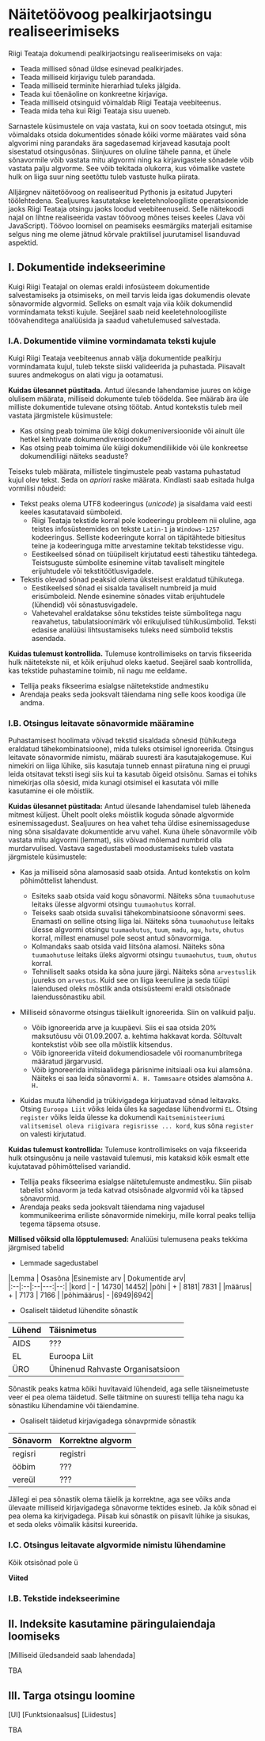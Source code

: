 # Näitetöövoog pealkirjaotsingu realiseerimiseks

Riigi Teataja dokumendi pealkirjaotsingu realiseerimiseks on vaja:

* Teada millised sõnad üldse esinevad pealkirjades.
* Teada milliseid kirjavigu tuleb parandada.
* Teada milliseid terminite hierarhiad tuleks jälgida.
* Teada kui tõenäoline on konkreetne kirjaviga.
* Teada milliseid otsinguid võimaldab Riigi Teataja veebiteenus.
* Teada mida teha kui Riigi Teataja sisu uueneb.

Sarnastele küsimustele on vaja vastata, kui on soov toetada otsingut, mis
võimaldaks otsida dokumentides sõnade kõiki vorme määrates vaid sõna algvorimi
ning parandaks ära sagedasemad kirjavead kasutaja poolt sisestatud otsingusõnas.
Siinjuures on oluline tähele panna, et ühele sõnavormile võib vastata mitu
algvormi ning ka kirjavigastele sõnadele võib vastata palju algvorme.
See võib tekitada olukorra, kus võimalike vastete hulk on liiga suur ning
seetõttu tuleb vastuste hulka piirata.

Alljärgnev näitetöövoog on realiseeritud Pythonis ja esitatud Jupyteri
töölehtedena. Sealjuures kasutatakse keeletehnoloogiliste operatsioonide jaoks
Riigi Teataja otsingu jaoks loodud veebiteenuseid. Selle näitekoodi najal on
lihtne realiseerida vastav töövoog mõnes teises keeles (Java või JavaScript).
Töövoo loomisel on peamiseks eesmärgiks materjali esitamise selgus ning me
oleme jätnud kõrvale praktilisel juurutamisel lisanduvad aspektid.  

## I. Dokumentide indekseerimine

Kuigi Riigi Teatajal on olemas eraldi infosüsteem dokumentide salvestamiseks ja
otsimiseks, on meil tarvis leida igas dokumendis olevate sõnavormide algvormid.
Selleks on esmalt vaja viia kõik dokumendid vormindamata teksti kujule.
Seejärel saab neid keeletehnoloogiliste töövahenditega analüüsida ja saadud
vahetulemused salvestada.


### I.A. Dokumentide viimine vormindamata teksti kujule

Kuigi Riigi Teataja veebiteenus annab välja dokumentide pealkirju vormindamata
kujul, tuleb tekste siiski valideerida ja puhastada. Piisavalt suures andmekogus
on alati vigu ja ootamatusi.

**Kuidas ülesannet püstitada.**
Antud ülesande lahendamise juures on kõige olulisem määrata, milliseid dokumente
tuleb töödelda. See määrab ära üle milliste dokumentide tulevane otsing töötab.
Antud kontekstis tuleb meil vastata järgmistele küsimustele:

* Kas otsing peab toimima üle kõigi dokumeniversioonide või ainult üle hetkel
  kehtivate dokumendiversioonide?
* Kas otsing peab toimima üle küigi dokumendiliikide või üle konkreetse
  dokumendiliigi näiteks seaduste?

Teiseks tuleb määrata, millistele tingimustele peab vastama puhastatud kujul
olev tekst. Seda on *apriori* raske määrata. Kindlasti saab esitada hulga
vormilisi nõudeid:

* Tekst peaks olema UTF8 kodeeringus (*unicode*) ja sisaldama vaid eesti keeles
  kasutatavaid sümboleid.
  * Riigi Teataja tekstide korral pole kodeeringu probleem nii oluline, aga
    teistes infosüsteemides on tekste `Latin-1` ja `Windows-1257` kodeeringus.
    Selliste kodeeringute korral on täpitähtede bitiesitus teine ja kodeeringuga
    mitte arvestamine tekitab tekstidesse vigu.
  * Eestikeelsed sõnad on tüüpiliselt kirjutatud eesti tähestiku tähtedega.
    Teistsuguste sümbolite esinemine viitab tavaliselt mingitele erijuhtudele
    või tekstitöötlusvigadele.
* Tekstis olevad sõnad peaksid olema üksteisest eraldatud tühikutega.
  * Eestikeelsed sõnad ei sisalda tavaliselt numbreid ja muid erisümboleid.
    Nende esinemine sõnades viitab erijuhtudele (lühendid) või sõnastusvigadele.
  * Vahetevahel eraldatakse sõnu tekstides teiste sümbolitega nagu reavahetus,
    tabulatsioonimärk või erikujulised tühikusümbolid. Teksti edasise analüüsi
    lihtsustamiseks tuleks need sümbolid tekstis asendada.       

**Kuidas tulemust kontrollida.**
Tulemuse kontrollimiseks on tarvis fikseerida hulk näitetekste nii, et kõik
erijuhud oleks kaetud. Seejärel saab kontrollida, kas tekstide puhastamine
toimib, nii nagu me eeldame.  

* Tellija peaks fikseerima esialgse näitetekstide andmestiku
* Arendaja peaks seda jooksvalt täiendama ning selle koos koodiga üle andma.


### I.B. Otsingus leitavate sõnavormide määramine

Puhastamisest hoolimata võivad tekstid sisaldada sõnesid (tühikutega eraldatud 
tähekombinatsioone), mida tuleks otsimisel ignoreerida. Otsingus leitavate
sõnavormide nimistu, määrab suuresti ära kasutajakogemuse. Kui nimekiri on 
liiga lühike, siis kasutaja tunneb ennast piiratuna ning ei pruugi leida 
otsitavat teksti isegi siis kui ta kasutab õigeid otsisõnu. Samas ei tohiks 
nimekirjas olla sõesid, mida kunagi otsimisel ei kasutata või mille kasutamine
ei ole mõistlik.


**Kuidas ülesannet püstitada:**
Antud ülesande lahendamisel tuleb läheneda mitmest küljest. Ühelt poolt oleks 
mõistlik koguda sõnade algvormide esinemissagedust. Sealjuures on hea vahet 
teha üldise esinemissageduse ning sõna sisaldavate dokumentide arvu vahel.
Kuna ühele sõnavormile võib vastata mitu algvormi (lemmat), siis võivad 
mõlemad numbrid olla murdarvulised. Vastava sagedustabeli moodustamiseks 
tuleb vastata järgmistele küsimustele:

*  Kas ja milliseid sõna alamosasid saab otsida. Antud kontekstis on kolm 
   põhimõttelist lahendust. 
   * Esiteks saab otsida vaid kogu sõnavormi.
     Näiteks sõna `tuumaohutuse` leitaks  ülesse algvormi otsingu `tuumaohutus` korral.
   * Teiseks saab otsida suvalisi tähekombinatsioone sõnavormi sees.
     Enamasti on selline otsing liiga lai. Näiteks sõna `tuumaohutuse` leitaks
     ülesse algvormi otsingu `tuumaohutus`, `tuum`, `madu`, `agu`, `hutu`, `ohutus` 
     korral, millest enamusel pole seost antud sõnavormiga.
   * Kolmandaks saab otsida vaid liitsõna alamosi. Näiteks sõna `tuumaohutuse`
     leitaks üleks algvormi otsingu `tuumaohutus`, `tuum`, `ohutus` korral.
   * Tehniliselt saaks otsida ka sõna juure järgi. Näiteks sõna `arvestuslik` 
     juureks on `arvestus`. Kuid see on liiga keeruline ja seda tüüpi laiendused
     oleks mõstlik anda otsisüsteemi eraldi otsisõnade laiendussõnastiku abil.
    
* Milliseid sõnavorme otsingus täielikult ignoreerida. Siin on valikuid palju.
  * Võib ignoreerida arve ja kuupäevi. Siis ei saa otsida 20% maksutõusu või
    01.09.2007. a. kehtima hakkavat korda. Sõltuvalt kontekstist võib see 
    olla mõistlik kitsendus.
  * Võib ignoreerida viiteid dokumendiosadele või roomanumbritega määratud 
    järgarvusid.
  * Võib ignoreerida initsiaalidega pärisnime initsiaali osa kui alamsõna.
    Näiteks ei saa leida sõnavormi `A. H. Tammsaare` otsides alamsõna `A. H.`

* Kuidas muuta lühendid ja trükivigadega kirjuatavad sõnad leitavaks.
  Otsing `Euroopa Liit` võiks leida üles ka sagedase lühendvormi `EL`.
  Otsing `register` võiks leida ülesse ka dokumendi 
  `Kaitseministeeriumi valitsemisel oleva riigivara regisrisse ... kord`, 
  kus sõna `register` on valesti kirjutatud.           
 
**Kuidas tulemust kontrollida:**
Tulemuse kontrollimiseks on vaja fikseerida hulk otsingusõnu ja neile vastavaid tulemusi, 
mis kataksid kõik esmalt ette kujutatavad põhimõttelised variandid.
* Tellija peaks fikseerima esialgse näitetulemuste andmestiku. Siin piisab tabelist
  sõnavorm ja teda katvad otsisõnade algvormid või ka täpsed sõnavormid.
* Arendaja peaks seda jooksvalt täiendama ning vajadusel kommunikeerima eriliste 
  sõnavormide nimekirju, mille korral peaks tellija tegema täpsema otsuse. 

**Millised võiksid olla lõpptulemused:** Analüüsi tulemusena peaks tekkima järgmised tabelid

* Lemmade sagedustabel

|Lemma | Osasõna |Esinemiste arv | Dokumentide arv|  
|:--|:--|:--|---:|--:|
|kord  | - | 14730| 14452|
|põhi  | + |  8181| 7831 |
|määrus| + | 7173 | 7166 |
|põhimäärus| - |6949|6942|

* Osaliselt täidetud lühendite sõnastik

|Lühend | Täisnimetus|  
|:--|:--|
|AIDS | ???
|EL   | Euroopa Liit
|ÜRO  | Ühinenud Rahvaste Organisatsioon 

Sõnastik peaks katma kõiki huvitavaid lühendeid, aga selle täisneimetuste veer ei pea olema täidetud.
Selle täitmine on suuresti tellija teha nagu ka sõnastiku lühendamine või täiendamine.
 
* Osaliselt täidetud kirjavigadega sõnavprmide sõnastik

|Sõnavorm | Korrektne algvorm|  
|:--|:--|
|regisri| registri|
|ööbim  | ???|
|vereül | ???

Jällegi ei pea sõnastik olema täielik ja korrektne, aga see võiks anda ülevaate milliseid 
kirjavigadega sõnavorme tektides esineb. Ja kõik sõnad ei pea olema ka kirjvigadega.
Piisab kui sõnastik on piisavlt lühike ja sisukas, et seda oleks võimalik käsitsi kureerida.
  

### I.C. Otsingus leitavate algvormide nimistu lühendamine

Kõik otsisõnad pole ü
  
  
**Viited**

### I.B. Tekstide indekseerimine



## II. Indeksite kasutamine päringulaiendaja loomiseks

[Milliseid üledsandeid saab lahendada]

TBA

## III. Targa otsingu loomine

[UI]
[Funktsionaalsus]
[Liidestus]

TBA
